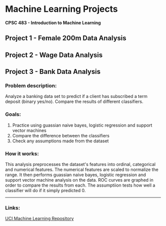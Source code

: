 # Machine Learning Projects
**CPSC 483 - Introduction to Machine Learning**

## **Project 1 - Female 200m Data Analysis**

## **Project 2 - Wage Data Analysis**

## **Project 3 - Bank Data Analysis**

### **Problem description:**

Analyze a banking data set to predict if a client has subscribed a term deposit (binary yes/no). Compare the results of different classifiers.

### **Goals:**
1. Practice using guassian naive bayes, logistic regression and support vector machines
2. Compare the difference between the classifiers
3. Check any assumptions made from the dataset

### **How it works:**

This analysis preprocesses the dataset's features into ordinal, categorical and numerical features. The numerical features are scaled to normalize the range. It then performs guassian naive bayes, logistic regression and support vector machine analysis on the data. ROC curves are graphed in order to compare the results from each. The assumptiion tests how well a classifier will do if it simply predicted 0.

---

### **Links:**
[UCI Machine Learning Repository](https://archive.ics.uci.edu/ml/datasets/Bank+Marketing)
